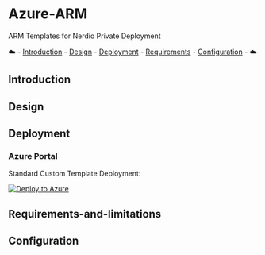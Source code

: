 # Azure-ARM

ARM Templates for Nerdio Private Deployment

:cloud: - [Introduction](#introduction) - [Design](#design) - [Deployment](#deployment) - [Requirements](#requirements-and-limitations) - [Configuration](#configuration) - :cloud:

## Introduction

## Design

## Deployment

### Azure Portal

Standard Custom Template Deployment:

[![Deploy to Azure](https://aka.ms/deploytoazurebutton)](https://portal.azure.com/#create/Microsoft.Template/uri/https%3A%2F%2Fraw.githubusercontent.com%2Fswansosj%2FAzure-ARM%2Fdev-nat%2FAVD%2FNerdio-Private%2Fazuredeploy.json)

## Requirements-and-limitations

## Configuration
